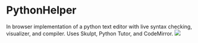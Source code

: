 # PythonHelper
In browser implementation of a python text editor with live syntax checking, visualizer, and compiler. Uses Skulpt, Python Tutor, and CodeMirror.
<img src="../PythonHelper.png"></img>

